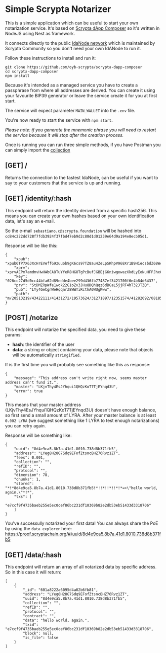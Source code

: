 # Simple Scrypta Notarizer

This is a simple application which can be useful to start your own notarization service. It's based on [Scrypta dApp Composer](https://github.com/scryptachain/scrypta-dapp-composer) so it's written in NodeJS using Nest as framework.

It connects directly to the public [IdaNode network](https://watchtower.scryptachain.org) which is maintained by Scrypta Community so you don't need your own IdANode to run it.

Follow these instructions to install and run it:

```
git clone https://github.com/oyb-scrypta/scrypta-dapp-composer
cd scrypta-dapp-composer
npm install
```

Because it's intended as a managed service you have to create a passphrase from where all addresses are derived. You can create it using your favourite BIP39 generator or leave the service create it for you at first start.

The service will expect parameter `MAIN_WALLET` into the `.env` file.

You're now ready to start the service with `npm start`. 

*Please note: if you generate the mnemonic phrase you will need to restart the service because it will stop after the creation process.*

Once is running you can run three simple methods, if you have Postman you can simply import the [collection](./postman.json.)

## [GET] /

Returns the connection to the fastest IdaNode, can be useful if you want to say to your customers that the service is up and running.

## [GET] /identity/:hash

This endpoint will return the identity derived from a specific hash256. This means you can create your own hashes based on your own identification data, let's say an e-mail.

So the e-mail `sebastiano.c@scrypta.foundation` will be hashed into `cd84c222dd728f7fdb3924f37fbd47eb9d2c80d1d01239e64d9a194e8ecb05d1`.

Response will be like this:

```
{
    "xpub": "xpub6TP7X6JXcHrEVeffG9zuuob9gK6cs97TZ8au4ZeLpSKhpV968Xr1B9HiecsbdZ68WchTzbVLC7mmesgQwYbD1ht7nCfmHyD2RUmoN43Prx6",
    "xprv": "xprvAEPm7amdmvHwHAbCA8TuYfeR8HG8TgPcBufJGBEjG6niwgowazXkdLyEoNuHFPJhxG7BcoG3NJxknqTCGdJbjjoidYZ78XWJFQsnd2xBrQc",
    "key": "026cc27d5d0cc44bfa62d89edde4bee299d436fb77487ef3421700f6e4b84d6437",
    "prv": "StDMZRpWfe1wok22G1oZv3JHu8DQhQqz6dBGaL5jjRT4hT32JTZQ",
    "pub": "LYy4GeCgnWeHqqnrZ8WWTiRcthA6WUgKww",
    "path": "m/20513219/43422111/41431272/19573624/31271897/12351574/41282092/08185723/07715425/78142203/5209"
}
```

## [POST] /notarize

This endpoint will notarize the specified data, you need to give these params: 

- **hash**: the identifier of the user
- **data**: a string or object containing your data, please note that objects will be automatically `stringified`.

If is the first time you will probably see something like this as response:

```
{
    "message": "This address can't write right now, seems master address can't fund it.",
    "master": "LKjvThy4EsJYhqui1QHQzKoT7TjEYnqd3U",
    "error": true
}
```

This means that your master address (LKjvThy4EsJYhqui1QHQzKoT7TjEYnqd3U) doesn't have enough balance, so first send a small amount of LYRA.
After your master balance is at least `0.002 LYRA` (we suggest something like 1 LYRA to test enough notarizations) you can retry again.

Response will be something like:

```
{
    "uuid": "8d4e9ca5.8b7a.41d1.8010.738d8b371fb5",
    "address": "LYeg8H28G7Sdq9EFofZtsncBHZ76Rvz1ZT",
    "fees": 0.001,
    "collection": "",
    "refID": "",
    "protocol": "",
    "dimension": 78,
    "chunks": 1,
    "stored": "*!*8d4e9ca5.8b7a.41d1.8010.738d8b371fb5!*!!*!!*!!*!*=>\"hello world, again.\"*!*",
    "txs": [
        "e7ccf9f4735baeb255e5ec0cef86bc231df10369b82e2db53eb51433d3318706"
    ]
}
```

You've successully notarized your first data! You can always share the PoE by using the `data explorer` here: https://proof.scryptachain.org/#/uuid/8d4e9ca5.8b7a.41d1.8010.738d8b371fb5

## [GET] /data/:hash

This endpoint will return an array of all notarized data by specific address. So in this case it will return:

```
[
    {
        "_id": "601a8222a6095d4a02b6fb81",
        "address": "LYeg8H28G7Sdq9EFofZtsncBHZ76Rvz1ZT",
        "uuid": "8d4e9ca5.8b7a.41d1.8010.738d8b371fb5",
        "collection": "",
        "refID": "",
        "protocol": "",
        "contract": "",
        "data": "hello world, again.",
        "txid": "e7ccf9f4735baeb255e5ec0cef86bc231df10369b82e2db53eb51433d3318706",
        "block": null,
        "is_file": false
    }
]
```